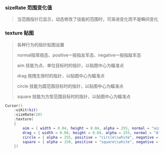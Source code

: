 ### sizeRate 范围变化值

> 当范围指针已显示，动态修改了技能的范围时，可渐进变化而不是瞬间变化

### texture 贴图

> 各种行为的指针贴图设置
>
> normal指常规态、positive一般指友军态、negative一般指敌军态
>
> aim 技能为点、单位目标时的指针，以贴图中心为瞄准点
>
> drag 拖拽生效时的指针，以贴图中心为瞄准点
>
> circle 技能为圆范围目标时的指针，以贴图中心为瞄准点
>
> square 技能为方型范围目标时的指针，以贴图中心为瞄准点

```lua
Cursor()
    :uiKit(kit)
    :sizeRate(20)
    :texture(
    {
        aim = { width = 0.04, height = 0.04, alpha = 255, normal = "aim\\white", positive = "aim\\green", negative = "aim\\red", neutral = "aim\\gold" },
        drag = { width = 0.04, height = 0.04, alpha = 255, normal = "drag\\normal" },
        circle = { alpha = 255, positive = "circle\\white", negative = "circle\\red" },
        square = { alpha = 150, positive = "square\\white", negative = "square\\red" },
    })
```
